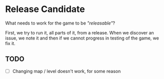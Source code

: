 # Release Candidate
What needs to work for the game to be *"releasable"*?

First, we try to run it, all parts of it, from a release. When we discover an issue, we note it and then if we cannot progress in testing of the game, we fix it.

## TODO
- [ ] Changing map / level doesn't work, for some reason